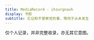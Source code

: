 ```yaml
---
title: MediaRecord - ihzurgnauh
display: 书影
subtitle: 忘记和不曾察觉的事，等同于从未发生
---
```


<MediaRecord />

<div class="op50 mt-10">仅个人记录，并非完整收录，亦无其它意图。</div>
